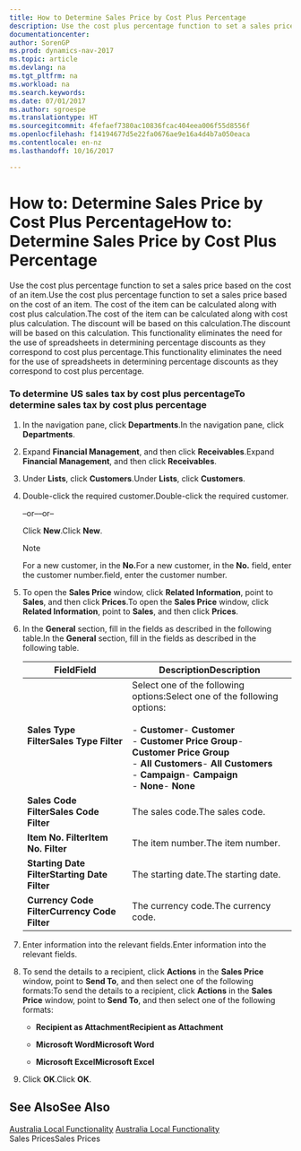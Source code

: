 ```yaml
---
title: How to Determine Sales Price by Cost Plus Percentage
description: Use the cost plus percentage function to set a sales price based on the cost of an item. The cost of the item can be calculated along with cost plus calculation. The discount will be based on this calculation. This functionality eliminates the need for the use of spreadsheets in determining percentage discounts as they correspond to cost plus percentage.
documentationcenter: 
author: SorenGP
ms.prod: dynamics-nav-2017
ms.topic: article
ms.devlang: na
ms.tgt_pltfrm: na
ms.workload: na
ms.search.keywords: 
ms.date: 07/01/2017
ms.author: sgroespe
ms.translationtype: HT
ms.sourcegitcommit: 4fefaef7380ac10836fcac404eea006f55d8556f
ms.openlocfilehash: f14194677d5e22fa0676ae9e16a4d4b7a050eaca
ms.contentlocale: en-nz
ms.lasthandoff: 10/16/2017

---
```

# <a name="how-to-determine-sales-price-by-cost-plus-percentage"></a><span data-ttu-id="917f3-106">How to: Determine Sales Price by Cost Plus Percentage</span><span class="sxs-lookup"><span data-stu-id="917f3-106">How to: Determine Sales Price by Cost Plus Percentage</span></span>
<span data-ttu-id="917f3-107">Use the cost plus percentage function to set a sales price based on the cost of an item.</span><span class="sxs-lookup"><span data-stu-id="917f3-107">Use the cost plus percentage function to set a sales price based on the cost of an item.</span></span> <span data-ttu-id="917f3-108">The cost of the item can be calculated along with cost plus calculation.</span><span class="sxs-lookup"><span data-stu-id="917f3-108">The cost of the item can be calculated along with cost plus calculation.</span></span> <span data-ttu-id="917f3-109">The discount will be based on this calculation.</span><span class="sxs-lookup"><span data-stu-id="917f3-109">The discount will be based on this calculation.</span></span> <span data-ttu-id="917f3-110">This functionality eliminates the need for the use of spreadsheets in determining percentage discounts as they correspond to cost plus percentage.</span><span class="sxs-lookup"><span data-stu-id="917f3-110">This functionality eliminates the need for the use of spreadsheets in determining percentage discounts as they correspond to cost plus percentage.</span></span>  
  
### <a name="to-determine-sales-tax-by-cost-plus-percentage"></a><span data-ttu-id="917f3-111">To determine US sales tax by cost plus percentage</span><span class="sxs-lookup"><span data-stu-id="917f3-111">To determine sales tax by cost plus percentage</span></span>  
  
1.  <span data-ttu-id="917f3-112">In the navigation pane, click **Departments**.</span><span class="sxs-lookup"><span data-stu-id="917f3-112">In the navigation pane, click **Departments**.</span></span>  
  
2.  <span data-ttu-id="917f3-113">Expand **Financial Management**, and then click **Receivables**.</span><span class="sxs-lookup"><span data-stu-id="917f3-113">Expand **Financial Management**, and then click **Receivables**.</span></span>  
  
3.  <span data-ttu-id="917f3-114">Under **Lists**, click **Customers**.</span><span class="sxs-lookup"><span data-stu-id="917f3-114">Under **Lists**, click **Customers**.</span></span>  
  
4.  <span data-ttu-id="917f3-115">Double-click the required customer.</span><span class="sxs-lookup"><span data-stu-id="917f3-115">Double-click the required customer.</span></span>  
  
     <span data-ttu-id="917f3-116">–or–</span><span class="sxs-lookup"><span data-stu-id="917f3-116">–or–</span></span>  
  
     <span data-ttu-id="917f3-117">Click **New**.</span><span class="sxs-lookup"><span data-stu-id="917f3-117">Click **New**.</span></span>  
  
    > [!NOTE]  
    >  <span data-ttu-id="917f3-118">For a new customer, in the **No.**</span><span class="sxs-lookup"><span data-stu-id="917f3-118">For a new customer, in the **No.**</span></span> <span data-ttu-id="917f3-119">field, enter the customer number.</span><span class="sxs-lookup"><span data-stu-id="917f3-119">field, enter the customer number.</span></span>  
  
5.  <span data-ttu-id="917f3-120">To open the **Sales Price** window, click **Related Information**, point to **Sales**, and then click **Prices**.</span><span class="sxs-lookup"><span data-stu-id="917f3-120">To open the **Sales Price** window, click **Related Information**, point to **Sales**, and then click **Prices**.</span></span>  
  
6.  <span data-ttu-id="917f3-121">In the **General** section, fill in the fields as described in the following table.</span><span class="sxs-lookup"><span data-stu-id="917f3-121">In the **General** section, fill in the fields as described in the following table.</span></span>  
  
    |<span data-ttu-id="917f3-122">Field</span><span class="sxs-lookup"><span data-stu-id="917f3-122">Field</span></span>|<span data-ttu-id="917f3-123">Description</span><span class="sxs-lookup"><span data-stu-id="917f3-123">Description</span></span>|  
    |-----------|-----------------|  
    |<span data-ttu-id="917f3-124">**Sales Type Filter**</span><span class="sxs-lookup"><span data-stu-id="917f3-124">**Sales Type Filter**</span></span>|<span data-ttu-id="917f3-125">Select one of the following options:</span><span class="sxs-lookup"><span data-stu-id="917f3-125">Select one of the following options:</span></span><br /><br /> <span data-ttu-id="917f3-126">-   **Customer**</span><span class="sxs-lookup"><span data-stu-id="917f3-126">-   **Customer**</span></span><br /><span data-ttu-id="917f3-127">-   **Customer Price Group**</span><span class="sxs-lookup"><span data-stu-id="917f3-127">-   **Customer Price Group**</span></span><br /><span data-ttu-id="917f3-128">-   **All Customers**</span><span class="sxs-lookup"><span data-stu-id="917f3-128">-   **All Customers**</span></span><br /><span data-ttu-id="917f3-129">-   **Campaign**</span><span class="sxs-lookup"><span data-stu-id="917f3-129">-   **Campaign**</span></span><br /><span data-ttu-id="917f3-130">-   **None**</span><span class="sxs-lookup"><span data-stu-id="917f3-130">-   **None**</span></span>|  
    |<span data-ttu-id="917f3-131">**Sales Code Filter**</span><span class="sxs-lookup"><span data-stu-id="917f3-131">**Sales Code Filter**</span></span>|<span data-ttu-id="917f3-132">The sales code.</span><span class="sxs-lookup"><span data-stu-id="917f3-132">The sales code.</span></span>|  
    |<span data-ttu-id="917f3-133">**Item No. Filter**</span><span class="sxs-lookup"><span data-stu-id="917f3-133">**Item No. Filter**</span></span>|<span data-ttu-id="917f3-134">The item number.</span><span class="sxs-lookup"><span data-stu-id="917f3-134">The item number.</span></span>|  
    |<span data-ttu-id="917f3-135">**Starting Date Filter**</span><span class="sxs-lookup"><span data-stu-id="917f3-135">**Starting Date Filter**</span></span>|<span data-ttu-id="917f3-136">The starting date.</span><span class="sxs-lookup"><span data-stu-id="917f3-136">The starting date.</span></span>|  
    |<span data-ttu-id="917f3-137">**Currency Code Filter**</span><span class="sxs-lookup"><span data-stu-id="917f3-137">**Currency Code Filter**</span></span>|<span data-ttu-id="917f3-138">The currency code.</span><span class="sxs-lookup"><span data-stu-id="917f3-138">The currency code.</span></span>|  
  
7.  <span data-ttu-id="917f3-139">Enter information into the relevant fields.</span><span class="sxs-lookup"><span data-stu-id="917f3-139">Enter information into the relevant fields.</span></span>  
  
8.  <span data-ttu-id="917f3-140">To send the details to a recipient, click **Actions** in the **Sales Price** window, point to **Send To**, and then select one of the following formats:</span><span class="sxs-lookup"><span data-stu-id="917f3-140">To send the details to a recipient, click **Actions** in the **Sales Price** window, point to **Send To**, and then select one of the following formats:</span></span>  
  
    -   <span data-ttu-id="917f3-141">**Recipient as Attachment**</span><span class="sxs-lookup"><span data-stu-id="917f3-141">**Recipient as Attachment**</span></span>  
  
    -   <span data-ttu-id="917f3-142">**Microsoft Word**</span><span class="sxs-lookup"><span data-stu-id="917f3-142">**Microsoft Word**</span></span>  
  
    -   <span data-ttu-id="917f3-143">**Microsoft Excel**</span><span class="sxs-lookup"><span data-stu-id="917f3-143">**Microsoft Excel**</span></span>  
  
9. <span data-ttu-id="917f3-144">Click **OK**.</span><span class="sxs-lookup"><span data-stu-id="917f3-144">Click **OK**.</span></span>  
  
## <a name="see-also"></a><span data-ttu-id="917f3-145">See Also</span><span class="sxs-lookup"><span data-stu-id="917f3-145">See Also</span></span>  
 <span data-ttu-id="917f3-146">[Australia Local Functionality](../Australia/australia-local-functionality.md) </span><span class="sxs-lookup"><span data-stu-id="917f3-146">[Australia Local Functionality](../Australia/australia-local-functionality.md) </span></span>  
 <span data-ttu-id="917f3-147">Sales Prices</span><span class="sxs-lookup"><span data-stu-id="917f3-147">Sales Prices</span></span>
